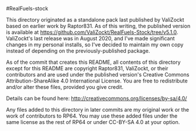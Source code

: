 #RealFuels-stock

This directory originated as a standalone pack last published by ValiZockt
based on earlier work by Raptor831. As of this writing, the published version
is available at https://github.com/ValiZockt/RealFuels-Stock/tree/v5.1.0.
ValiZockt's last release was in August 2020, and I've made significant changes
in my personal installs, so I've decided to maintain my own copy instead of
depending on the previously-published package.

As of the commit that creates this README, all contents of this directory
except for this README are copyright Raptor831, ValiZockt, or their contributors
and are used under the published version's Creative Commons
Attribution-ShareAlike 4.0 International License. You are free to redistribute
and/or alter these files, provided you give credit.

Details can be found here: http://creativecommons.org/licenses/by-sa/4.0/

Any files added to this directory in later commits are my original work or the
work of contributors to RP64. You may use these added files under the same
license as the rest of RP64 or under CC-BY-SA 4.0 at your option.

